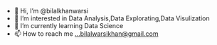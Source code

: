 - 👋 Hi, I’m @bilalkhanwarsi
- 👀 I’m interested in Data Analysis,Data Explorating,Data Visulization
- 🌱 I’m currently learning Data Science
- 📫 How to reach me ...bilalwarsikhan@gmail.com

<!---
bilalkhanwarsi/bilalkhanwarsi is a ✨ special ✨ repository because its `README.md` (this file) appears on your GitHub profile.
You can click the Preview link to take a look at your changes.
--->
